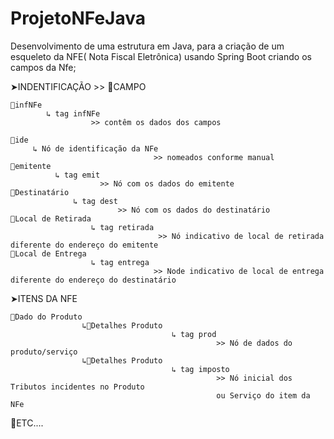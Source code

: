 # ProjetoNFeJava
Desenvolvimento de uma estrutura em Java, para a criação de um esqueleto da NFE( Nota Fiscal Eletrônica) usando Spring Boot
criando os campos da Nfe;
  
  ➤INDENTIFICAÇÃO  >> 📍CAMPO 
                        
    📍infNFe
            ↳ tag infNFe
                      >> contêm os dados dos campos
                                  
    📍ide 
         ↳ Nó de identificação da NFe
                                    >> nomeados conforme manual
    📍emitente
              ↳ tag emit
                        >> Nó com os dados do emitente             
    📍Destinatário
                  ↳ tag dest
                            >> Nó com os dados do destinatário
    📍Local de Retirada
                      ↳ tag retirada
                                     >> Nó indicativo de local de retirada diferente do endereço do emitente
    📍Local de Entrega
                      ↳ tag entrega
                                    >> Node indicativo de local de entrega diferente do endereço do destinatário
      
➤ITENS DA NFE

    📍Dado do Produto
                    ↳🔗Detalhes Produto
                                        ↳ tag prod
                                                  >> Nó de dados do produto/serviço
                    ↳🔗Detalhes Produto
                                        ↳ tag imposto
                                                  >> Nó inicial dos Tributos incidentes no Produto
                                                  ou Serviço do item da NFe
    
📍ETC....
